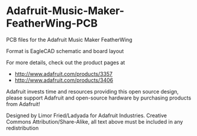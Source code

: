 # Adafruit-Music-Maker-FeatherWing-PCB
PCB files for the Adafruit Music Maker FeatherWing

Format is EagleCAD schematic and board layout

For more details, check out the product pages at

  * http://www.adafruit.com/products/3357
  * http://www.adafruit.com/products/3406

Adafruit invests time and resources providing this open source design, please support Adafruit and open-source hardware by purchasing products from Adafruit!

Designed by Limor Fried/Ladyada for Adafruit Industries.
Creative Commons Attribution/Share-Alike, all text above must be included in any redistribution


